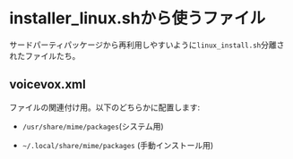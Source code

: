 # installer_linux.shから使うファイル

サードパーティパッケージから再利用しやすいように`linux_install.sh`分離されたファイルたち。

## voicevox.xml

ファイルの関連付け用。以下のどちらかに配置します:

- `/usr/share/mime/packages`(システム用)

- `~/.local/share/mime/packages` (手動インストール用)
